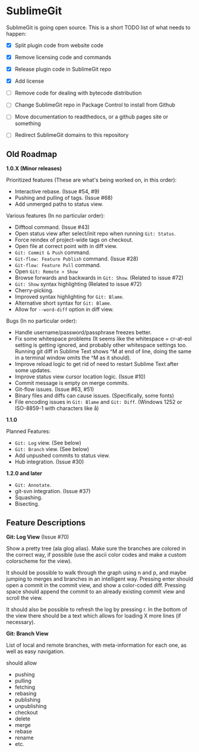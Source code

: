 SublimeGit
==========

SublimeGit is going open source. This is a short TODO list of what needs to happen:
 - [x] Split plugin code from website code
 - [x] Remove licensing code and commands
 - [x] Release plugin code in SublimeGit repo
 - [x] Add license 
 - [ ] Remove code for dealing with bytecode distribution
 - [ ] Change SublimeGit repo in Package Control to install from Github
 - [ ] Move documentation to readthedocs, or a github pages site or something
 - [ ] Redirect SublimeGit domains to this repository


Old Roadmap
-----------

**1.0.X (Minor releases)**

Prioritized features (These are what's being worked on, in this order):
 - Interactive rebase. (Issue #54, #9)
 - Pushing and pulling of tags. (Issue #68)
 - Add unmerged paths to status view.

Various features (In no particular order):
 - Difftool command. (Issue #43)
 - Open status view after select/init repo when running `Git: Status`.
 - Force reindex of project-wide tags on checkout.
 - Open file at correct point with <enter> in diff view.
 - `Git: Commit & Push` command.
 - `Git-flow: Feature Publish` command. (Issue #28)
 - `Git-flow: Feature Pull` command.
 - Open `Git: Remote > Show`
 - Browse forwards and backwards in `Git: Show`. (Related to issue #72)
 - `Git: Show` syntax highlighting (Related to issue #72)
 - Cherry-picking.
 - Improved syntax highlighting for `Git: Blame`.
 - Alternative short syntax for `Git: Blame`.
 - Allow for `--word-diff` option in diff view.

Bugs (In no particular order):
 - Handle username/password/passphrase freezes better.
 - Fix some whitespace problems (It seems like the whitespace = cr-at-eol setting is getting ignored, and probably other whitespace settings too. Running git diff in Sublime Text shows ^M at end of line, doing the same in a terminal window omits the ^M as it should).
 - Improve reload logic to get rid of need to restart Sublime Text after some updates.
 - Improve status view cursor location logic. (Issue #10)
 - Commit message is empty on merge commits.
 - Git-flow issues. (Issue #63, #51)
 - Binary files and diffs can cause issues. (Specifically, some fonts)
 - File encoding issues in `Git: Blame` and `Git: Diff`. (Windows 1252 or ISO-8859-1 with characters like å)

**1.1.0**

Planned Features:
 - `Git: Log` view. (See below)
 - `Git: Branch` view. (See below)
 - Add unpushed commits to status view.
 - Hub integration. (Issue #30)

**1.2.0 and later**
 - `Git: Annotate`.
 - git-svn integration. (Issue #37)
 - Squashing.
 - Bisecting.


Feature Descriptions
--------------------

**Git: Log View** (Issue #70)

Show a pretty tree (ala glog alias). Make sure the branches are colored in the correct way, if possible (use the ascii color codes and make a custom colorscheme for the view).

It should be possible to walk through the graph using n and p, and maybe jumping to merges and branches in an intelligent way. Pressing enter should open a commit in the commit view, and show a color-coded diff. Pressing space should append the commit to an already existing commit view and scroll the view.

It should also be possible to refresh the log by pressing r. In the bottom of the view there should be a text which allows for loading X more lines (if necessary).


**Git: Branch View**

List of local and remote branches, with meta-information for each one, as well as easy navigation.

should allow
 - pushing
 - pulling
 - fetching
 - rebasing
 - publishing
 - unpublishing
 - checkout
 - delete
 - merge
 - rebase
 - rename
 - etc.
